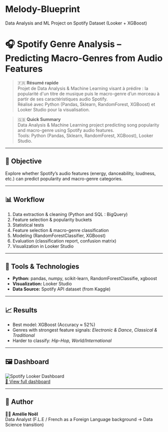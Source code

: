 # Melody-Blueprint
Data Analysis and ML Project on Spotify Dataset (Looker + XGBoost)

# 🎧 Spotify Genre Analysis – Predicting Macro-Genres from Audio Features

> 🇫🇷 **Résumé rapide**  
> Projet de Data Analysis & Machine Learning visant à prédire : la popularité d'un titre de musique puis le macro-genre d’un morceau à partir de ses caractéristiques audio Spotify.  
> Réalisé avec Python (Pandas, Sklearn, RandomForest, XGBoost) et Looker Studio pour la visualisation.  

> 🇬🇧 **Quick Summary**  
> Data Analysis & Machine Learning project predicting song popularity and macro-genre using Spotify audio features.  
> Tools: Python (Pandas, Sklearn, RandomForest, XGBoost), Looker Studio.

---

## 🧠 Objective
Explore whether Spotify’s audio features (energy, danceability, loudness, etc.) can predict popularity and macro-genre categories.

---

## 📊 Workflow
1. Data extraction & cleaning (Python and SQL : BigQuery)
2. Feature selection & popularity buckets
3. Statistical tests
4. Feature selection & macro-genre classification
5. Modeling (RandomForestClassifier, XGBoost)
6. Evaluation (classification report, confusion matrix)
7. Visualization in Looker Studio

---

## 🚀 Tools & Technologies
- **Python:** pandas, numpy, scikit-learn, RandomForestClassifie, xgboost  
- **Visualization:** Looker Studio  
- **Data Source:** Spotify API dataset (from Kaggle)  

---

## 📈 Results
- Best model: XGBoost (Accuracy ≈ 52%)  
- Genres with strongest feature signals: *Electronic & Dance*, *Classical & Traditional*  
- Harder to classify: *Hip-Hop, World/International*

---

## 🖼️ Dashboard
![Spotify Looker Dashboard](assets/looker_dashboard.png)  
[🔗 View full dashboard](https://lookerstudio.google.com/reporting/03415171-2a3b-45ff-9916-5d20fb39c223/page/VLnWF)

---

## 💬 Author
👩‍💻 **Amélie Noël**  
Data Analyst (F.L.E / French as a Foreign Language background → Data Science transition)  
